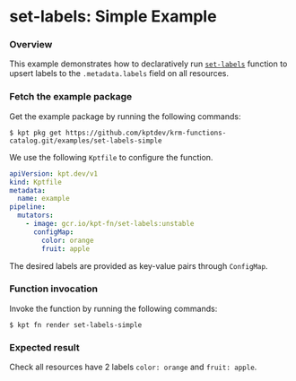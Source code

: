 # set-labels: Simple Example

### Overview

This example demonstrates how to declaratively run [`set-labels`] function
to upsert labels to the `.metadata.labels` field on all resources.

### Fetch the example package

Get the example package by running the following commands:

```shell
$ kpt pkg get https://github.com/kptdev/krm-functions-catalog.git/examples/set-labels-simple
```

We use the following `Kptfile` to configure the function.

```yaml
apiVersion: kpt.dev/v1
kind: Kptfile
metadata:
  name: example
pipeline:
  mutators:
    - image: gcr.io/kpt-fn/set-labels:unstable
      configMap:
        color: orange
        fruit: apple
```

The desired labels are provided as key-value pairs through `ConfigMap`.

### Function invocation

Invoke the function by running the following commands:

```shell
$ kpt fn render set-labels-simple
```

### Expected result

Check all resources have 2 labels `color: orange` and `fruit: apple`.

[`set-labels`]: https://catalog.kpt.dev/set-labels/v0.1/
